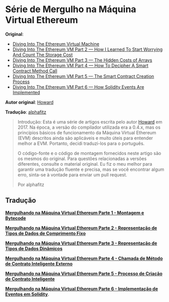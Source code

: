 # Série de Mergulho na Máquina Virtual Ethereum

**Original**:
- [Diving Into The Ethereum Virtual Machine](https://medium.com/@hayeah/diving-into-the-ethereum-vm-6e8d5d2f3c30)
- [Diving Into The Ethereum VM Part 2 — How I Learned To Start Worrying And Count The Storage Cost](https://medium.com/@hayeah/diving-into-the-ethereum-vm-part-2-storage-layout-bc5349cb11b7)
- [Diving Into The Ethereum VM Part 3 — The Hidden Costs of Arrays](https://medium.com/@hayeah/diving-into-the-ethereum-vm-the-hidden-costs-of-arrays-28e119f04a9b)
- [Diving Into The Ethereum VM Part 4 — How To Decipher A Smart Contract Method Call](https://medium.com/@hayeah/how-to-decipher-a-smart-contract-method-call-8ee980311603)
- [Diving Into The Ethereum VM Part 5 — The Smart Contract Creation Process](https://medium.com/@hayeah/diving-into-the-ethereum-vm-part-5-the-smart-contract-creation-process-cb7b6133b855)
- [Diving Into The Ethereum VM Part 6 — How Solidity Events Are Implemented](https://blog.qtum.org/how-solidity-events-are-implemented-diving-into-the-ethereum-vm-part-6-30e07b3037b9)

**Autor original**: [Howard](https://twitter.com/hayeah)

**Tradução**: [alphafitz](https://twitter.com/alphafitz01)

> Introdução: Esta é uma série de artigos escrita pelo autor [Howard](https://twitter.com/hayeah) em 2017. Na época, a versão do compilador utilizada era a 0.4.x, mas os princípios básicos de funcionamento da Máquina Virtual Ethereum (EVM) descritos ainda são aplicáveis e muito úteis para entender melhor a EVM. Portanto, decidi traduzi-los para o português.
>
> O código-fonte e o código de montagem fornecidos neste artigo são os mesmos do original. Para questões relacionadas a versões diferentes, consulte o material original. Eu fiz o meu melhor para garantir uma tradução fluente e precisa, mas se você encontrar algum erro, sinta-se à vontade para enviar um pull request.
>
> Por alphafitz

## Tradução

**[Mergulhando na Máquina Virtual Ethereum Parte 1 - Montagem e Bytecode](../Topics/Translation/DiveEVM2017/DiveEVM2017-Part1.md)**

**[Mergulhando na Máquina Virtual Ethereum Parte 2 - Representação de Tipos de Dados de Comprimento Fixo](../Topics/Translation/DiveEVM2017/DiveEVM2017-Part2.md)**

**[Mergulhando na Máquina Virtual Ethereum Parte 3 - Representação de Tipos de Dados Dinâmicos](../Topics/Translation/DiveEVM2017/DiveEVM2017-Part3.md)**

**[Mergulhando na Máquina Virtual Ethereum Parte 4 - Chamada de Método de Contrato Inteligente Externo](../Topics/Translation/DiveEVM2017/DiveEVM2017-Part4.md)**

**[Mergulhando na Máquina Virtual Ethereum Parte 5 - Processo de Criação de Contrato Inteligente](../Topics/Translation/DiveEVM2017/DiveEVM2017-Part5.md)**

**[Mergulhando na Máquina Virtual Ethereum Parte 6 - Implementação de Eventos em Solidity](../Topics/Translation/DiveEVM2017/DiveEVM2017-Part6.md)**.

<!-- This file was translated using AI by repo_ai_translate. For more information, visit https://github.com/marcelojsilva/repo_ai_translate -->